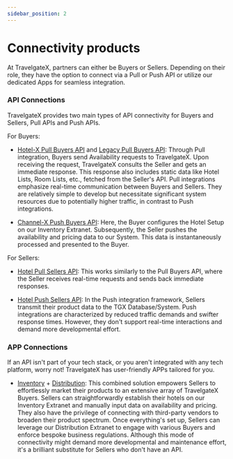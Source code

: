 ```yaml
---
sidebar_position: 2
---
```


# Connectivity products

At TravelgateX, partners can either be Buyers or Sellers. Depending on their role, they have the option to connect via a Pull or Push API or utilize our dedicated Apps for seamless integration.

### API Connections

TravelgateX provides two main types of API connectivity for Buyers and Sellers, Pull APIs and Push APIs.

For Buyers:

* [Hotel-X Pull Buyers API](../apis/for-buyers/hotel-x-pull-buyers-api/quickstart) and
 [Legacy Pull Buyers API](../apis/for-buyers/legacy-pull-buyers-api/overview.md): Through Pull integration, Buyers send Availability requests to TravelgateX. Upon receiving the request, TravelgateX consults the Seller and gets an immediate response. This response also includes static data like Hotel Lists, Room Lists, etc., fetched from the Seller's API. Pull integrations emphasize real-time communication between Buyers and Sellers. They are relatively simple to develop but necessitate significant system resources due to potentially higher traffic, in contrast to Push integrations.

* [Channel-X Push Buyers API](../apis/for-buyers/channel-x-push-buyers-api/quickstart): Here, the Buyer configures the Hotel Setup on our Inventory Extranet. Subsequently, the Seller pushes the availability and pricing data to our System. This data is instantaneously processed and presented to the Buyer.

For Sellers:

* [Hotel Pull Sellers API](../apis/for-sellers/hotel-pull-sellers-api/overview): This works similarly to the Pull Buyers API, where the Seller receives real-time requests and sends back immediate responses.

* [Hotel Push Sellers API](../apis/for-sellers/hotel-push-sellers-api/quickstart.mdx): In the Push integration framework, Sellers transmit their product data to the TGX Database/System. Push integrations are characterized by reduced traffic demands and swifter response times. However, they don't support real-time interactions and demand more developmental effort.

### APP Connections

If an API isn't part of your tech stack, or you aren't integrated with any tech platform, worry not! TravelgateX has user-friendly APPs tailored for you.

* [Inventory](../apps/inventory/overview) + [Distribution](../apps/distribution/overview): This combined solution empowers Sellers to effortlessly market their products to an extensive array of TravelgateX Buyers. Sellers can straightforwardly establish their hotels on our Inventory Extranet and manually input data on availability and pricing. They also have the privilege of connecting with third-party vendors to broaden their product spectrum. Once everything's set up, Sellers can leverage our Distribution Extranet to engage with various Buyers and enforce bespoke business regulations. Although this mode of connectivity might demand more developmental and maintenance effort, it's a brilliant substitute for Sellers who don't have an API.
